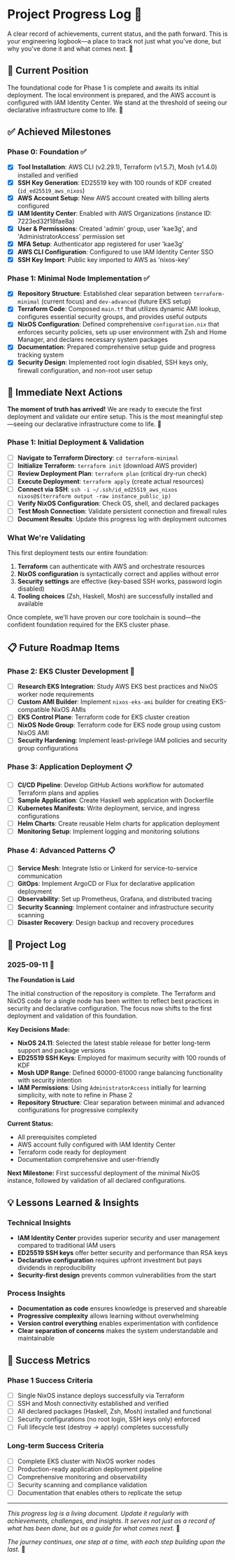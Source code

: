 # Project Progress Log 💛

A clear record of achievements, current status, and the path forward. This is your engineering logbook—a place to track not just what you've done, but why you've done it and what comes next. 💛

## 📍 Current Position

The foundational code for Phase 1 is complete and awaits its initial deployment. The local environment is prepared, and the AWS account is configured with IAM Identity Center. We stand at the threshold of seeing our declarative infrastructure come to life. 💛

## ✅ Achieved Milestones

### Phase 0: Foundation ✅
- [x] **Tool Installation**: AWS CLI (v2.29.1), Terraform (v1.5.7), Mosh (v1.4.0) installed and verified
- [x] **SSH Key Generation**: ED25519 key with 100 rounds of KDF created (`id_ed25519_aws_nixos`)
- [x] **AWS Account Setup**: New AWS account created with billing alerts configured
- [x] **IAM Identity Center**: Enabled with AWS Organizations (instance ID: 7223ed32f18fae8a)
- [x] **User & Permissions**: Created 'admin' group, user 'kae3g', and 'AdministratorAccess' permission set
- [x] **MFA Setup**: Authenticator app registered for user 'kae3g'
- [x] **AWS CLI Configuration**: Configured to use IAM Identity Center SSO
- [x] **SSH Key Import**: Public key imported to AWS as 'nixos-key'

### Phase 1: Minimal Node Implementation ✅
- [x] **Repository Structure**: Established clear separation between `terraform-minimal` (current focus) and `dev-advanced` (future EKS setup)
- [x] **Terraform Code**: Composed `main.tf` that utilizes dynamic AMI lookup, configures essential security groups, and provides useful outputs
- [x] **NixOS Configuration**: Defined comprehensive `configuration.nix` that enforces security policies, sets up user environment with Zsh and Home Manager, and declares necessary system packages
- [x] **Documentation**: Prepared comprehensive setup guide and progress tracking system
- [x] **Security Design**: Implemented root login disabled, SSH keys only, firewall configuration, and non-root user setup

## 🧭 Immediate Next Actions

**The moment of truth has arrived!** We are ready to execute the first deployment and validate our entire setup. This is the most meaningful step—seeing our declarative infrastructure come to life. 💛

### Phase 1: Initial Deployment & Validation

- [ ] **Navigate to Terraform Directory**: `cd terraform-minimal`
- [ ] **Initialize Terraform**: `terraform init` (download AWS provider)
- [ ] **Review Deployment Plan**: `terraform plan` (critical dry-run check)
- [ ] **Execute Deployment**: `terraform apply` (create actual resources)
- [ ] **Connect via SSH**: `ssh -i ~/.ssh/id_ed25519_aws_nixos nixos@$(terraform output -raw instance_public_ip)`
- [ ] **Verify NixOS Configuration**: Check OS, shell, and declared packages
- [ ] **Test Mosh Connection**: Validate persistent connection and firewall rules
- [ ] **Document Results**: Update this progress log with deployment outcomes

### What We're Validating

This first deployment tests our entire foundation:
1. **Terraform** can authenticate with AWS and orchestrate resources
2. **NixOS configuration** is syntactically correct and applies without error
3. **Security settings** are effective (key-based SSH works, password login disabled)
4. **Tooling choices** (Zsh, Haskell, Mosh) are successfully installed and available

Once complete, we'll have proven our core toolchain is sound—the confident foundation required for the EKS cluster phase.

## 📋 Future Roadmap Items

### Phase 2: EKS Cluster Development 🚧
- [ ] **Research EKS Integration**: Study AWS EKS best practices and NixOS worker node requirements
- [ ] **Custom AMI Builder**: Implement `nixos-eks-ami` builder for creating EKS-compatible NixOS AMIs
- [ ] **EKS Control Plane**: Terraform code for EKS cluster creation
- [ ] **NixOS Node Group**: Terraform code for EKS node group using custom NixOS AMI
- [ ] **Security Hardening**: Implement least-privilege IAM policies and security group configurations

### Phase 3: Application Deployment 📋
- [ ] **CI/CD Pipeline**: Develop GitHub Actions workflow for automated Terraform plans and applies
- [ ] **Sample Application**: Create Haskell web application with Dockerfile
- [ ] **Kubernetes Manifests**: Write deployment, service, and ingress configurations
- [ ] **Helm Charts**: Create reusable Helm charts for application deployment
- [ ] **Monitoring Setup**: Implement logging and monitoring solutions

### Phase 4: Advanced Patterns 📋
- [ ] **Service Mesh**: Integrate Istio or Linkerd for service-to-service communication
- [ ] **GitOps**: Implement ArgoCD or Flux for declarative application deployment
- [ ] **Observability**: Set up Prometheus, Grafana, and distributed tracing
- [ ] **Security Scanning**: Implement container and infrastructure security scanning
- [ ] **Disaster Recovery**: Design backup and recovery procedures

## 📖 Project Log

### 2025-09-11 💛
**The Foundation is Laid**

The initial construction of the repository is complete. The Terraform and NixOS code for a single node has been written to reflect best practices in security and declarative configuration. The focus now shifts to the first deployment and validation of this foundation.

**Key Decisions Made:**
- **NixOS 24.11**: Selected the latest stable release for better long-term support and package versions
- **ED25519 SSH Keys**: Employed for maximum security with 100 rounds of KDF
- **Mosh UDP Range**: Defined 60000-61000 range balancing functionality with security intention
- **IAM Permissions**: Using `AdministratorAccess` initially for learning simplicity, with note to refine in Phase 2
- **Repository Structure**: Clear separation between minimal and advanced configurations for progressive complexity

**Current Status:**
- All prerequisites completed
- AWS account fully configured with IAM Identity Center
- Terraform code ready for deployment
- Documentation comprehensive and user-friendly

**Next Milestone:**
First successful deployment of the minimal NixOS instance, followed by validation of all declared configurations.

## 💡 Lessons Learned & Insights

### Technical Insights
- **IAM Identity Center** provides superior security and user management compared to traditional IAM users
- **ED25519 SSH keys** offer better security and performance than RSA keys
- **Declarative configuration** requires upfront investment but pays dividends in reproducibility
- **Security-first design** prevents common vulnerabilities from the start

### Process Insights
- **Documentation as code** ensures knowledge is preserved and shareable
- **Progressive complexity** allows learning without overwhelming
- **Version control everything** enables experimentation with confidence
- **Clear separation of concerns** makes the system understandable and maintainable

## 🎯 Success Metrics

### Phase 1 Success Criteria
- [ ] Single NixOS instance deploys successfully via Terraform
- [ ] SSH and Mosh connectivity established and verified
- [ ] All declared packages (Haskell, Zsh, Mosh) installed and functional
- [ ] Security configurations (no root login, SSH keys only) enforced
- [ ] Full lifecycle test (destroy → apply) completes successfully

### Long-term Success Criteria
- [ ] Complete EKS cluster with NixOS worker nodes
- [ ] Production-ready application deployment pipeline
- [ ] Comprehensive monitoring and observability
- [ ] Security scanning and compliance validation
- [ ] Documentation that enables others to replicate the setup

---

*This progress log is a living document. Update it regularly with achievements, challenges, and insights. It serves not just as a record of what has been done, but as a guide for what comes next.* 💛

*The journey continues, one step at a time, with each step building upon the last.* 💛
